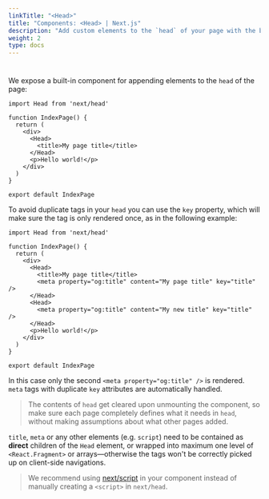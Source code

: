 ```yaml
---
linkTitle: "<Head>"
title: "Components: <Head> | Next.js"
description: "Add custom elements to the `head` of your page with the built-in Head component."
weight: 2
type: docs
---
```


# <Head>

We expose a built-in component for appending elements to the `head` of the page:

```
import Head from 'next/head'
 
function IndexPage() {
  return (
    <div>
      <Head>
        <title>My page title</title>
      </Head>
      <p>Hello world!</p>
    </div>
  )
}
 
export default IndexPage
```

To avoid duplicate tags in your `head` you can use the `key` property, which will make sure the tag is only rendered once, as in the following example:

```
import Head from 'next/head'
 
function IndexPage() {
  return (
    <div>
      <Head>
        <title>My page title</title>
        <meta property="og:title" content="My page title" key="title" />
      </Head>
      <Head>
        <meta property="og:title" content="My new title" key="title" />
      </Head>
      <p>Hello world!</p>
    </div>
  )
}
 
export default IndexPage
```

In this case only the second `<meta property="og:title" />` is rendered. `meta` tags with duplicate `key` attributes are automatically handled.

> The contents of `head` get cleared upon unmounting the component, so make sure each page completely defines what it needs in `head`, without making assumptions about what other pages added.
> 

`title`, `meta` or any other elements (e.g. `script`) need to be contained as **direct** children of the `Head` element,
or wrapped into maximum one level of `<React.Fragment>` or arrays—otherwise the tags won't be correctly picked up on client-side navigations.

> We recommend using [next/script](/nextjs/13.5/using-pages-router/building-your-application/optimizing/scripts) in your component instead of manually creating a `<script>` in `next/head`.
> 
